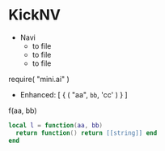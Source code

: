 # KickNV
- Navi
  -  to file
  -  to file
  -  to file

require( "mini.ai" )

- Enhanced: [ { ( "aa", `bb`, 'cc' ) } ]

f(aa, bb)

```lua
local l = function(aa, bb)
  return function() return [[string]] end
end
```
